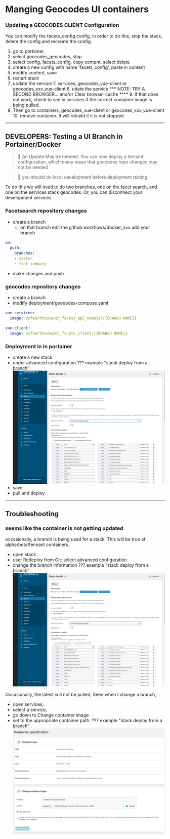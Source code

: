 # Manging Geocodes UI containers

### Updating a GEOCODES CLIENT Configuration

You can modify the facets_config config, in order to do this, stop the stack,
delete the config and recreate the config.

1. go to portainer,
1. select geocodes_geocodes, stop
2. select config, facets_config, copy content, select delete
3. create a new config with name 'facets_config', paste in content
4. modify content, save
5. restart stack
6. update the service
    7. services, geocodes_vue-client or geocodes_xxx_vue-client
    8. udate the service
       *** NOTE: TRY A SECOND BROWSER... and/or Clear browser cache ****
    9. If that does not work, check to see in services if the correct container image is being pulled.
9. Then go to containers, geocodes_vue-client or geocodes_xxx_vue-client
    10. remove container. It will rebuild if it is not stopped


---

## DEVELOPERS: Testing a UI Branch in Portainer/Docker

> :memo: An Update May be needed. You can now deploy a tennant configuration, which many mean that geocodes repo changes
> may not be needed

> :memo: you should do local development before deployment testing

To do this we will need to do two branches, one on the facet search, and one on the services stack geocodes.
Or, you can disconnect your development services

### Facetsearch repository changes

* create a branch
    * on that branch edit the github workflows/docker_xxx add your branch

```yaml
on:
  push:
    branches:
    - master
    - feat_summary
```

* make changes and push

### geocodes repository changes

* create a branch
* modify   deployment/geocodes-compose.yaml
```yaml
vue-services:
  image: nsfearthcube/ec_facets_api_nodejs:{{BRANCH NAME}}
  ```

```yaml
vue-client:
  image: nsfearthcube/ec_facets_client:{{BRANCH NAME}}
  ```

### Deployment in in portainer

* create a new stack
* under advanced configuration
  ??? example "stack deploy from a branch"
  ![](images/portainer_branch_deployment.png)
* save
* pull and deploy


----

## Troubleshooting

### seems like  the container is not getting updated
occasionally, a branch is being used for a stack. This will  be true of alpha/beta/tennant
containers.

* open stack
* user Redeploy from Git: select advanced configuration
* change the branch information
  ??? example "stack deploy from a branch"
  ![](images/portainer_branch_deployment.png)

Occasionally, the latest will not be pulled, Seen  when I  change a branch,

* open services,
* select a service,
* go down to Change container image
* set to the appropriate container path.
  ??? example "stack deploy from a branch"
  ![](images/service_change_container.png)
